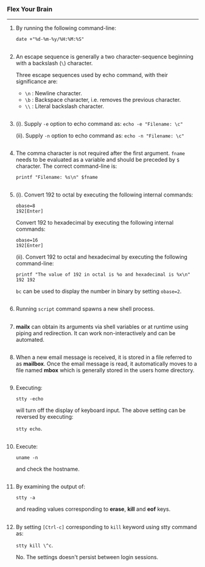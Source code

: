 ### Flex Your Brain

---

01. By running the following command-line:


    `date +"%d-%m-%y/%H:%M:%S"`

##

02. An escape sequence is generally a two character-sequence beginning with a backslash (`\`) character.

    Three escape sequences used by echo command, with their significance are:

    -   `\n` : Newline character.
    -   `\b` : Backspace character, i.e. removes the previous character.
    -   `\\` : Literal backslash character.

##

03. (i). Supply `-e` option to echo command as: `echo -e "Filename: \c"`

    (ii). Supply `-n` option to echo command as: `echo -n "Filename: \c"`

##

04. The comma character is not required after the first argument. `fname` needs to be evaluated as a variable and should be preceded by `$` character. The correct command-line is:

    `printf "Filename: %s\n" $fname`

##

05. (i). Convert 192 to octal by executing the following internal commands:

    `obase=8`
    <br/>
    `192[Enter]`



    Convert 192 to hexadecimal by executing the following internal commands:
    
    `obase=16`
    <br/>
    `192[Enter]`

    (ii). Convert 192 to octal and hexadecimal by executing the following command-line:

    `printf "The value of 192 in octal is %o and hexadecimal is %x\n" 192 192`

    `bc` can be used to display the number in binary by setting `obase=2`.

##

06. Running `script` command spawns a new shell process.

##

07. **mailx** can obtain its arguments via shell variables or at runtime using piping and redirection. It can work non-interactively and can be automated.

##

08. When a new email message is received, it is stored in a file referred to as **mailbox**. Once the email message is read, it automatically moves to a file named **mbox** which is generally stored in the users home directory.

##

09. Executing:

    `stty -echo`

    will turn off the display of keyboard input. The above setting can be reversed by executing:

    `stty echo`.

##

10. Execute:

    `uname -n`

    and check the hostname.

##

11. By examining the output of:

    `stty -a`

    and reading values corresponding to **erase**, **kill** and **eof** keys.

##

12. By setting `[Ctrl-c]` corresponding to `kill` keyword using stty command as:

    `stty kill \^c`.

    No. The settings doesn't persist between login sessions.

##
